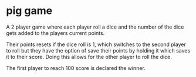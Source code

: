 # pig game

A 2 player game where each player roll a dice and the number of the dice gets added to the players current points.

Their points resets if the dice roll is 1, which switches to the second player to roll but they have the option of save their points by holding it which saves it to their score. Doing this allows for the other player to roll the dice.

The first player to reach 100 score is declared the winner.
